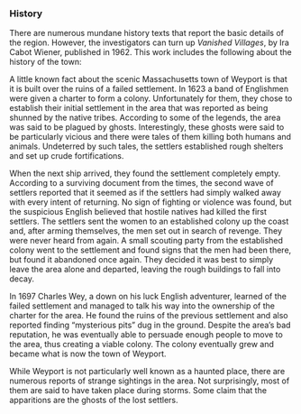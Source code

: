 ### History

There are numerous mundane history texts that report the basic details of the region. However, the investigators can turn up
*Vanished
Villages*, by Ira Cabot Wiener, published in 1962. This work includes the following about the history of the town:

A little known fact about the scenic Massachusetts town of Weyport is that it is built over the ruins of a failed settlement. In 1623 a band of Englishmen were given a charter to form a colony. Unfortunately for them, they chose to establish their initial settlement in the area that was reported as being shunned by the native tribes. According to some of the legends, the area was said to be plagued by ghosts. Interestingly, these ghosts were said to be particularly vicious and there were tales of them killing both humans and animals. Undeterred by such tales, the settlers established rough shelters and set up crude fortifications.

When the next ship arrived, they found the settlement completely empty. According to a surviving document from the times, the second wave of settlers reported that it seemed as if the settlers had simply walked away with every intent of returning. No sign of fighting or violence was found, but the suspicious English believed that hostile natives had killed the first settlers. The settlers sent the women to an established colony up the coast and, after arming themselves, the men set out in search of revenge. They were never heard from again. A small scouting party from the established colony went to the settlement and found signs that the men had been there, but found it abandoned once again. They decided it was best to simply leave the area alone and departed, leaving the rough buildings to fall into decay.

In 1697 Charles Wey, a down on his luck English adventurer, learned of the failed settlement and managed to talk his way into the ownership of the charter for the area. He found the ruins of the previous settlement and also reported finding “mysterious pits” dug in the ground. Despite the area’s bad reputation, he was eventually able to persuade enough people to move to the area, thus creating a viable colony. The colony eventually grew and became what is now the town of Weyport.

While Weyport is not particularly well known as a haunted place, there are numerous reports of strange sightings in the area. Not surprisingly, most of them are said to have taken place during storms. Some claim that the apparitions are the ghosts of the lost settlers.
